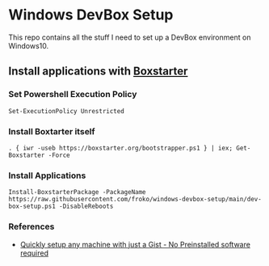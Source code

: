 # Windows DevBox Setup

This repo contains all the stuff I need to set up a DevBox environment on Windows10.

## Install applications with [Boxstarter](https://boxstarter.org/)

### Set Powershell Execution Policy
`Set-ExecutionPolicy Unrestricted`

### Install Boxtarter itself
`. { iwr -useb https://boxstarter.org/bootstrapper.ps1 } | iex; Get-Boxstarter -Force`

### Install Applications

`Install-BoxstarterPackage -PackageName https://raw.githubusercontent.com/froko/windows-devbox-setup/main/dev-box-setup.ps1 -DisableReboots`

### References
- [Quickly setup any machine with just a Gist - No Preinstalled software required](https://boxstarter.org/Learn/WebLauncher)